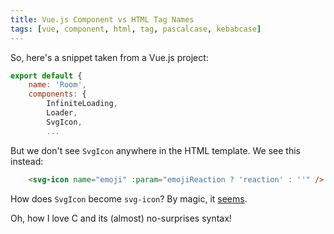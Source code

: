 ```yaml
---
title: Vue.js Component vs HTML Tag Names
tags: [vue, component, html, tag, pascalcase, kebabcase]
---
```


So, here's a snippet taken from a Vue.js project:

```js
export default {
	name: 'Room',
	components: {
		InfiniteLoading,
		Loader,
		SvgIcon,
        ...
```

But we don't see `SvgIcon` anywhere in the HTML template. We see this instead:

```html
    <svg-icon name="emoji" :param="emojiReaction ? 'reaction' : ''" />
```

How does `SvgIcon` become `svg-icon`? By magic, it [seems](https://vuejs.org/v2/guide/components-registration.html#Name-Casing).

Oh, how I love C and its (almost) no-surprises syntax!
